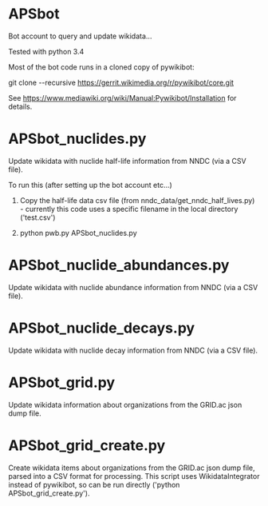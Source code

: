 # APSbot
Bot account to query and update wikidata...

Tested with python 3.4

Most of the bot code runs in a cloned copy of pywikibot:

git clone --recursive https://gerrit.wikimedia.org/r/pywikibot/core.git

See https://www.mediawiki.org/wiki/Manual:Pywikibot/Installation
for details.

# APSbot_nuclides.py
Update wikidata with nuclide half-life information from NNDC (via a CSV file).

To run this (after setting up the bot account etc...)

1. Copy the half-life data csv file (from nndc_data/get_nndc_half_lives.py) - currently this code uses a specific filename in the local directory ('test.csv')

2. python pwb.py APSbot_nuclides.py

# APSbot_nuclide_abundances.py
Update wikidata with nuclide abundance information from NNDC (via a CSV file).

# APSbot_nuclide_decays.py
Update wikidata with nuclide decay information from NNDC (via a CSV file).

# APSbot_grid.py
Update wikidata information about organizations from the GRID.ac json dump file.

# APSbot_grid_create.py
Create wikidata items about organizations from the GRID.ac json dump file, parsed into a CSV format for processing. This script uses WikidataIntegrator instead of pywikibot, so can be run directly ('python APSbot_grid_create.py').

